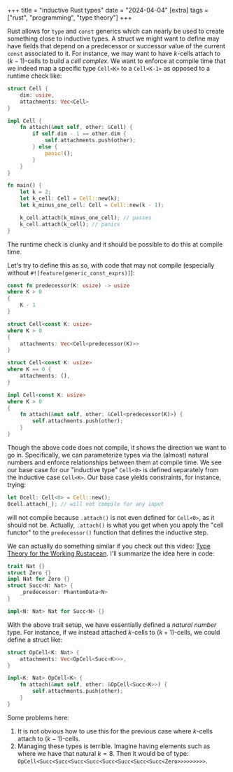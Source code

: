 +++
title = "inductive Rust types"
date = "2024-04-04"
[extra]
tags = ["rust", "programming", "type theory"]
+++

Rust allows for `type` and `const` generics which can nearly be used to create something close to inductive types.
A struct we might want to define may have fields that depend on a predecessor or successor value of the current `const` associated to it.
For instance, we may want to have $k$-cells attach to $(k-1)$-cells to build a *cell complex*.
We want to enforce at compile time that we indeed map a specific type `Cell<K>` to a `Cell<K-1>` as opposed to a runtime check like:
```rust
struct Cell {
    dim: usize,
    attachments: Vec<Cell>
}

impl Cell {
    fn attach(&mut self, other: &Cell) {
        if self.dim - 1 == other.dim {
            self.attachments.push(other);
        } else {
            panic!();
        }
    }
}

fn main() {
    let k = 2;
    let k_cell: Cell = Cell::new(k);
    let k_minus_one_cell: Cell = Cell::new(k - 1);

    k_cell.attach(k_minus_one_cell); // passes
    k_cell.attach(k_cell); // panics
}

```
The runtime check is clunky and it should be possible to do this at compile time. 

Let's try to define this as so, with code that may not compile (especially without `#![feature(generic_const_exprs)]`):

```rust
const fn predecessor(K: usize) -> usize 
where K > 0
{
    K - 1 
}

struct Cell<const K: usize> 
where K > 0 
{
    attachments: Vec<Cell<predecessor(K)>>
}

struct Cell<const K: usize>
where K == 0 {
    attachments: (),
}

impl Cell<const K: usize>
where K > 0 
{
    fn attach(&mut self, other: &Cell<predecessor(K)>) {
        self.attachments.push(other);
    }
}
```
Though the above code does not compile, it shows the direction we want to go in.
Specifically, we can parameterize types via the (almost) natural numbers and enforce relationships between them at compile time.
We see our base case for our "inductive type" `Cell<0>` is defined separately from the inductive case `Cell<K>`.
Our base case yields constraints, for instance, trying:
```rust
let 0cell: Cell<0> = Cell::new();
0cell.attach(_); // will not compile for any input
```
will not compile because `.attach()` is not even defined for `Cell<0>`, as it should not be.
Actually, `.attach()` is what you get when you apply the "cell functor" to the `predecessor()` function that defines the inductive step.

We can actually do something similar if you check out this video: [Type Theory for the Working Rustacean](https://www.youtube.com/watch?v=BdXWlQsd7RI). 
I'll summarize the idea here in code:
```rust
trait Nat {}
struct Zero {}
impl Nat for Zero {}
struct Succ<N: Nat> {
    _predecessor: PhantomData<N>
}

impl<N: Nat> Nat for Succ<N> {}
```
With the above trait setup, we have essentially defined a *natural number* type. 
For instance, if we instead attached $k$-cells to $(k+1)$-cells, we could define a struct like:
```rust
struct OpCell<K: Nat> {
    attachments: Vec<OpCell<Succ<K>>>,
}

impl<K: Nat> OpCell<K> {
    fn attach(&mut self, other: &OpCell<Succ<K>>) {
        self.attachments.push(other);
    }
}
```
Some problems here:
1. It is not obvious how to use this for the previous case where $k$-cells attach to $(k-1)$-cells.
2. Managing these types is terrible. 
Imagine having elements such as where we have that natural $k=8$. 
Then it would be of type: `OpCell<Succ<Succ<Succ<Succ<Succ<Succ<Succ<Succ<Zero>>>>>>>>>`.